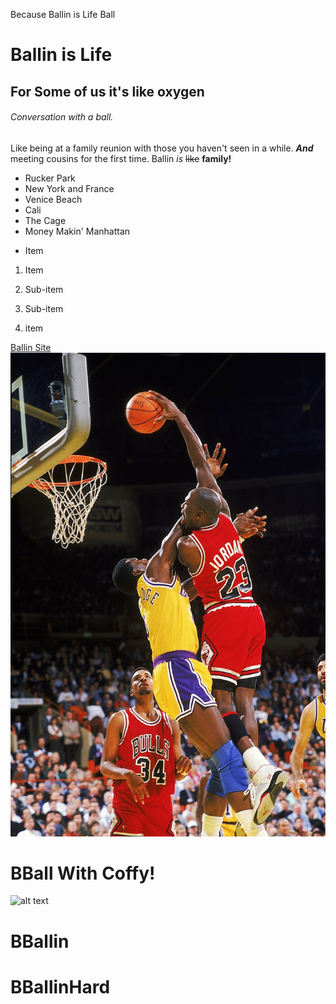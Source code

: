 
Because Ballin is Life
Ball
# Ballin is Life
## For Some of us it's like oxygen

###### Conversation with a ball.
Like being at a family reunion with those you haven't seen in a while. ***And*** meeting cousins for the first time. Ballin *is* ~~like~~ **family!**  


 * Rucker Park
* New York and France
 * Venice Beach
* Cali
 * The Cage
* Money Makin' Manhattan


- Item

1. Item
  1. Sub-item
  2. Sub-item

3. item

[Ballin Site](http://www.currentinculture.com)
![local photo](assets/mike.jpg)

# BBall With Coffy!
![alt text](https://wallpapersin4k.net/wp-content/uploads/2017/02/Coffy-Movie-Wallpapers-5.jpg)
# BBallin
# BBallinHard
